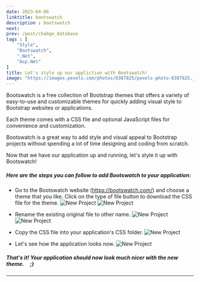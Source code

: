 ```yaml
---
date: 2023-04-06
linktitle: bootswatch
description : bootswatch
next: 
prev: /post/chabge_database
tags : [  
    "Style",
    "Bootswatch",
    ".Net",
    "Asp.Net"
]
title: Let's style up our appliction with Bootswatch!
image: "https://images.pexels.com/photos/8387825/pexels-photo-8387825.jpeg?auto=compress&cs=tinysrgb&w=800"
---
```

Bootswatch is a free collection of Bootstrap themes that offers a variety of easy-to-use and customizable themes for quickly adding visual style to Bootstrap websites or applications. 

Each theme comes with a CSS file and optional JavaScript files for convenience and customization. 

Bootswatch is a great way to add style and visual appeal to Bootstrap projects without spending a lot of time designing and coding from scratch.

Now that we have our application up and running, let's style it up with Bootswatch!

##### Here are the steps you can follow to add Bootswatch to your application:

- Go to the Bootswatch website (https://bootswatch.com/) and choose a theme that you like. Click on the type of file button to download the CSS file for the theme.
![New Project](/IncubatorBlog.io/images/bootswatch/bootswatch.png)
![New Project](/IncubatorBlog.io/images/bootswatch/choose_theme.png)

- Rename the existing original file to other name.
![New Project](/IncubatorBlog.io/images/bootswatch/rename_bootstrap_file-1.png)
![New Project](/IncubatorBlog.io/images/bootswatch/rename_bootstrap_file-2.png)

- Copy the CSS file into your application's CSS folder.
![New Project](/IncubatorBlog.io/images/bootswatch/copy_css_file.png)

- Let's see how the application looks now.
![New Project](/IncubatorBlog.io/images/bootswatch/result_of_bootswatch.png)




##### That's it! Your application should now look much nicer with the new theme. &nbsp; &nbsp;  ;)

---